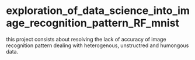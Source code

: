 # exploration_of_data_science_into_image_recognition_pattern_RF_mnist
this project consists about resolving the lack of accuracy of image recognition pattern dealing with heterogenous, unstructred and humongous data.
